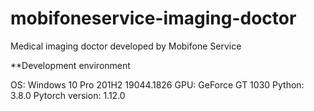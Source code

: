 # mobifoneservice-imaging-doctor
Medical imaging doctor developed by Mobifone Service

**Development environment

OS: Windows 10 Pro 201H2 19044.1826
GPU: GeForce GT 1030
Python: 3.8.0
Pytorch version: 1.12.0
